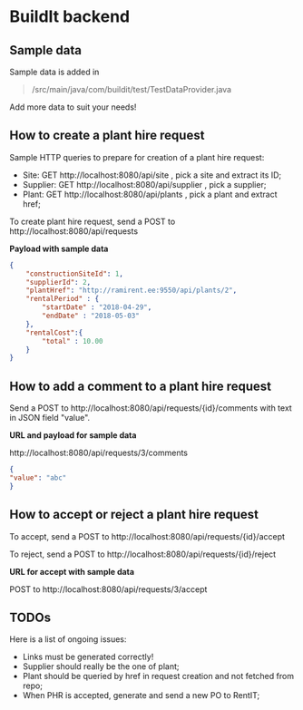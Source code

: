BuildIt backend
============

Sample data
------------

Sample data is added in

> /src/main/java/com/buildit/test/TestDataProvider.java

Add more data to suit your needs!

How to create a plant hire request
------------

Sample HTTP queries to prepare for creation of a plant hire request:

  * Site: GET http://localhost:8080/api/site , pick a site and extract its ID;
  * Supplier: GET http://localhost:8080/api/supplier , pick a supplier;
  * Plant: GET http://localhost:8080/api/plants , pick a plant and extract href;

To create plant hire request, send a POST to http://localhost:8080/api/requests

**Payload with sample data**

~~~json
{
	"constructionSiteId": 1,
	"supplierId": 2,
	"plantHref": "http://ramirent.ee:9550/api/plants/2",
	"rentalPeriod" : {
	    "startDate" : "2018-04-29",
	    "endDate" : "2018-05-03"
	},
	"rentalCost":{
	    "total" : 10.00
	}
}
~~~

How to add a comment to a plant hire request
------------

Send a POST to http://localhost:8080/api/requests/{id}/comments with text in JSON field "value".

**URL and payload for sample data**

http://localhost:8080/api/requests/3/comments

~~~json
{
"value": "abc"
}
~~~

How to accept or reject a plant hire request
------------

To accept, send a POST to http://localhost:8080/api/requests/{id}/accept

To reject, send a POST to http://localhost:8080/api/requests/{id}/reject

**URL for accept with sample data**

POST to http://localhost:8080/api/requests/3/accept

TODOs
------------

Here is a list of ongoing issues:

  * Links must be generated correctly!
  * Supplier should really be the one of plant;
  * Plant should be queried by href in request creation and not fetched from repo;
  * When PHR is accepted, generate and send a new PO to RentIT;
